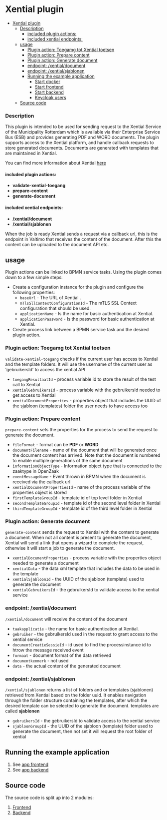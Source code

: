 # Xential plugin

<!-- TOC -->
* [Xential plugin](#xential-plugin)
    * [Description](#description)
      * [included plugin actions:](#included-plugin-actions)
      * [included xential endpoints:](#included-xential-endpoints)
  * [usage](#usage)
    * [Plugin action: Toegamg tot Xential toetsen](#plugin-action-toegamg-tot-xential-toetsen)
    * [Plugin action: Prepare content](#plugin-action-prepare-content)
    * [Plugin action: Generate document](#plugin-action-generate-document)
    * [endpoint: /xential/document](#endpoint-xentialdocument)
    * [endpoint: /xential/sjablonen](#endpoint-xentialsjablonen)
    * [Running the example application](#running-the-example-application)
      * [Start docker](#start-docker)
      * [Start frontend](#start-frontend)
      * [Start backend](#start-backend)
      * [Keycloak users](#keycloak-users)
  * [Source code](#source-code)
<!-- TOC -->

### Description

This plugin is intended to be used for sending request to the Xential Service of the Municipality Rotterdam which is
available
via their Enterprise Service Bus (ESB) and provides generating PDF and WORD documents. The plugin supports access to the
Xential platform, and handle callback requests to store generated documents. Documents are generated with templates that
are maintained in Xential.

You can find more information about Xential [here](https://www.xential.com/documentcreatie)

#### included plugin actions:

- <b>validate-xential-toegang</b>
- <b>prepare-content</b>
- <b>generate-document</b>

#### included xential endpoints:

- <b>/xential/document</b>
- <b>/xential/sjablonen</b>

When the job is ready Xential sends a request via a callback url, this is the endpoint in Valtimo that receives the
content of the document. After this the content can be uploaded to the document API etc.
<BR/>

## usage

Plugin actions can be linked to BPMN service tasks. Using the plugin comes down to a few simple steps:

* Create a configuration instance for the plugin and configure the following properties:
    * `baseUrl` - The URL of Xential .
    * `mTlsSllContextConfigurationId` - The mTLS SSL Context configuration that should be used.
    * `applicationName` - Is the name for basic authentication at Xential.
    * `applicationPassword` - Is the password for basic authentication at Xential.
* Create process link between a BPMN service task and the desired plugin action.

### Plugin action: Toegamg tot Xential toetsen

`validate-xential-toegang` checks if the current user has access to Xential and the template folders. It will use the
username of the current user as 'gebruikersId' to access the xential API

* `toegangResultaatId` - process variable id to store the result of the test call to Xential
* `xentialGebruikersId` - process variable with the gebruikersId needed to get access to Xential
* `xentialDocumentProperties` - properties object that includes the UUID of the sjabloon (templates) folder the user
  needs to have access too

### Plugin action: Prepare content

`prepare-content` sets the properties for the process to send the request to generate the document.

* `fileFormat` - format can be <b>PDF</b> or <b>WORD</b>
* `documentFilename` - name of the document that will be generated once the document content has arrived. Note that the
  document is numbered to enable multiple generations of the same document
* `informationObjectType` - Information object type that is connected to the zaaktype in OpenZaak
* `eventMessageName` - Event thrown in BPMN when the document is received via the callback url
* `xentialDocumentPropertiesId` - name of the process variable of the properties object is stored
* `firstTemplateGroupId` - template id of top level folder in Xential
* `secondTemplateGroupId` - template id of the second level folder in Xential
* `thirdTemplateGroupId` - template id of the third level folder in Xential

### Plugin action: Generate document

`generate-content` sends the request to Xential with the content to generate a document. When not all content is present
to generate the document, Xential will send a link that opens a wizard to complete the request, otherwise it will start
a job to generate the document.

* `xentialDocumentProperties` - process variable with the properties object needed to generate a document
* `xentialData` - the data xml template that includes the data to be used in the template
* `xentialSjabloonId` - the UUID of the sjabloon (template) used to generate the document
* `xentialGebruikersId` - the gebruikersId to validate access to the xential service

### endpoint: /xential/document

`/xential/document` will receive the content of the document

* `taakapplicatie` - the name for basic authentication at Xential.
* `gebruiker` - the gebruikersId used in the request to grant access to the xential service
* `documentCreatieSessieId` - id used to find the processinstance id to htrow the message received event
* `formaat` - document format of the data retrieved
* `documentkenmerk` - not used
* `data` - the actual content of the generated document

### endpoint: /xential/sjablonen

`/xential/sjablonen` returns a list of folders and or templates (sjablonen) retrieved from Xential based on the folder
uuid. It enables navigation through the folder structure containing the templates, after which the
desired template can be selected to generate the document. templates are called <b>sjablonen</b>

* `gebruikersId` - the gebruikersId to validate access to the xential service
* `sjabloonGroupId` - the UUID of the sjabloon (template) folder used to generate the document, then not set it will
  request the root folder of xential

## Running the example application
1. See [app frontend](../../frontend/README.md)
2. See [app backend](../README.md)
## Source code

The source code is split up into 2 modules:

1. [Frontend](../../frontend/projects/valtimo-plugins/xential)
2. [Backend](.)
